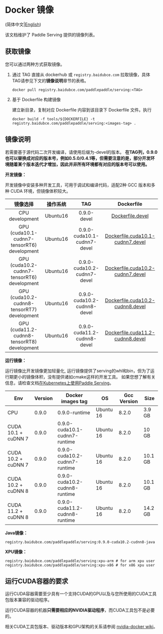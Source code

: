 # Docker 镜像

(简体中文|[English](Docker_Images_EN.md))

该文档维护了 Paddle Serving 提供的镜像列表。

## 获取镜像

您可以通过两种方式获取镜像。

1. 通过 TAG 直接从 dockerhub 或 `registry.baidubce.com` 拉取镜像，具体TAG请参见下文的**镜像说明**章节的表格。

   ```shell
   docker pull registry.baidubce.com/paddlepaddle/serving:<TAG> 
   ```

2. 基于 Dockerfile 构建镜像

   建立新目录，复制对应 Dockerfile 内容到该目录下 Dockerfile 文件。执行

   ```shell
   docker build -f tools/${DOCKERFILE} -t registry.baidubce.com/paddlepaddle/serving:<images-tag> .
   ```
   

## 镜像说明

若需要基于源代码二次开发编译，请使用后缀为-devel的版本。
**在TAG列，0.9.0也可以替换成对应的版本号，例如0.5.0/0.4.1等，但需要注意的是，部分开发环境随着某个版本迭代才增加，因此并非所有环境都有对应的版本号可以使用。**

**开发镜像：**

开发镜像中安装多种开发工具，可用于调试和编译代码，适配2种 GCC 版本和多种 CUDA 环境，但镜像体积较大。

|                         镜像选择                         |   操作系统    |             TAG              |                          Dockerfile                          |
| :----------------------------------------------------------: | :-----: | :--------------------------: | :----------------------------------------------------------: |
|                       CPU development                        | Ubuntu16 |         0.9.0-devel         |        [Dockerfile.devel](../tools/Dockerfile.devel)         |
|              GPU (cuda10.1-cudnn7-tensorRT6) development     | Ubuntu16 | 0.9.0-cuda10.1-cudnn7-devel | [Dockerfile.cuda10.1-cudnn7.devel](../tools/Dockerfile.cuda10.1-cudnn7.devel) |
|              GPU (cuda10.2-cudnn7-tensorRT6) development     | Ubuntu16 | 0.9.0-cuda10.2-cudnn7-devel | [Dockerfile.cuda10.2-cudnn7.devel](../tools/Dockerfile.cuda10.2-cudnn7.devel)
|              GPU (cuda10.2-cudnn8-tensorRT7) development     | Ubuntu16 | 0.9.0-cuda10.2-cudnn8-devel | [Dockerfile.cuda10.2-cudnn8.devel](../tools/Dockerfile.cuda10.2-cudnn8.devel) |
|              GPU (cuda11.2-cudnn8-tensorRT8) development     | Ubuntu16 | 0.9.0-cuda11.2-cudnn8-devel | [Dockerfile.cuda11.2-cudnn8.devel](../tools/Dockerfile.cuda11.2-cudnn8.devel) |


**运行镜像：**

运行镜像比开发镜像更加轻量化, 运行镜像提供了serving的whl和bin，但为了运行期更小的镜像体积，没有提供诸如cmake这样的开发工具。 如果您想了解有关信息，请检查文档[在Kubernetes上使用Paddle Serving](./Run_On_Kubernetes_CN.md)。

| Env      | Version | Docker images tag            | OS        | Gcc Version | Size |
|----------|---------|------------------------------|-----------|-------------|------|
|    CPU   | 0.9.0 | 0.9.0-runtime                 | Ubuntu 16 |  8.2.0       | 3.9 GB |
| CUDA 10.1 + cuDNN 7 | 0.9.0 | 0.9.0-cuda10.1-cudnn7-runtime  | Ubuntu 16 |   8.2.0       | 10 GB |
| CUDA 10.2 + cuDNN 7 | 0.9.0 | 0.9.0-cuda10.2-cudnn7-runtime  | Ubuntu 16 |   8.2.0       | 10.1 GB |
| CUDA 10.2 + cuDNN 8 | 0.9.0 | 0.9.0-cuda10.2-cudnn8-runtime  | Ubuntu 16 |   8.2.0       | 10.1 GB |
| CUDA 11.2 + cuDNN 8 | 0.9.0 | 0.9.0-cuda11.2-cudnn8-runtime  | Ubuntu 16 |   8.2.0       | 14.2 GB |


**Java镜像：**
```
registry.baidubce.com/paddlepaddle/serving:0.9.0-cuda10.2-cudnn8-java
```

**XPU镜像：**
```
registry.baidubce.com/paddlepaddle/serving:xpu-arm # for arm xpu user
registry.baidubce.com/paddlepaddle/serving:xpu-x86 # for x86 xpu user
```


## 运行CUDA容器的要求

运行CUDA容器需要至少具有一个支持CUDA的GPU以及与您所使用的CUDA工具包版本兼容的驱动程序。

运行CUDA容器的机器**只需要相应的NVIDIA驱动程序**，而CUDA工具包不是必要的。

相关CUDA工具包版本、驱动版本和GPU架构的关系请参阅 [nvidia-docker wiki](https://github.com/NVIDIA/nvidia-docker/wiki/CUDA)。



